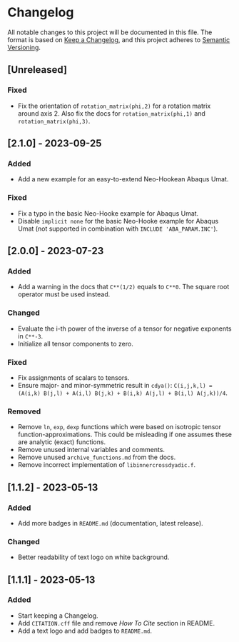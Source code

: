 # Changelog
All notable changes to this project will be documented in this file. The format is based on [Keep a Changelog](https://keepachangelog.com/en/1.0.0/), and this project adheres to [Semantic Versioning](https://semver.org/spec/v2.0.0.html).

## [Unreleased]

### Fixed
- Fix the orientation of `rotation_matrix(phi,2)` for a rotation matrix around axis 2. Also fix the docs for `rotation_matrix(phi,1)` and `rotation_matrix(phi,3)`.

## [2.1.0] - 2023-09-25

### Added
- Add a new example for an easy-to-extend Neo-Hookean Abaqus Umat.

### Fixed
- Fix a typo in the basic Neo-Hooke example for Abaqus Umat.
- Disable `implicit none` for the basic Neo-Hooke example for Abaqus Umat (not supported in combination with `INCLUDE 'ABA_PARAM.INC'`).

## [2.0.0] - 2023-07-23

### Added
- Add a warning in the docs that `C**(1/2)` equals to `C**0`. The square root operator must be used instead.

### Changed
- Evaluate the i-th power of the inverse of a tensor for negative exponents in `C**-3`.
- Initialize all tensor components to zero.

### Fixed
- Fix assignments of scalars to tensors.
- Ensure major- and minor-symmetric result in `cdya()`: `C(i,j,k,l) = (A(i,k) B(j,l) + A(i,l) B(j,k) + B(i,k) A(j,l) + B(i,l) A(j,k))/4`.

### Removed
- Remove `ln`, `exp`, `dexp` functions which were based on isotropic tensor function-approximations. This could be misleading if one assumes these are analytic (exact) functions.
- Remove unused internal variables and comments.
- Remove unused `archive_functions.md` from the docs.
- Remove incorrect implementation of `libinnercrossdyadic.f`.

## [1.1.2] - 2023-05-13

### Added
- Add more badges in `README.md` (documentation, latest release).

### Changed
- Better readability of text logo on white background.

## [1.1.1] - 2023-05-13

### Added
- Start keeping a Changelog.
- Add `CITATION.cff` file and remove *How To Cite* section in README.
- Add a text logo and add badges to `README.md`.
